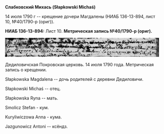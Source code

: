 **Слабковский Михась (Słapkowski Michaś)**

14 июля 1790 г -- крещение дочери Магдалены (НИАБ 136-13-894, лист 10,
№40/1790-р (ориг)).

**НИАБ 136-13-894:** Лист 10. **Метрическая запись №40/1790-р (ориг).**

![](./media/b10426ed06a817da50726676ad075c32545889be.png)

Дедиловичская Покровская церковь. 14 июля 1790 года. Метрическая запись
о крещении.

Słapkowska Magdalena -- дочь родителей с деревни Дедиловичи.

Słapkowski Michaś -- отец.

Słapkowska Ryna -- мать.

Smolicz Stefan - кум.

Kuryliwiczowa Anna - кума.

Jazgunowicz Antoni -- ксёндз.
